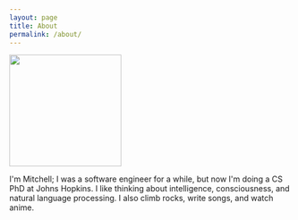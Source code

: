 ```yaml
---
layout: page
title: About
permalink: /about/
---
```

<img widht="200px" height="200px" src="{{'/assets/profile.jpg' | absolute_url }}">

I'm Mitchell; I was a software engineer for a while, but now I'm doing a CS PhD at Johns Hopkins. I like thinking about intelligence, consciousness, and natural language processing. I also climb rocks, write songs, and watch anime.

